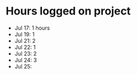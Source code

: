 # Hours logged on project

- Jul 17: 1 hours
- Jul 19: 1
- Jul 21: 2
- Jul 22: 1
- Jul 23: 2
- Jul 24: 3
- Jul 25: 
